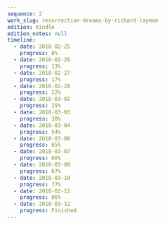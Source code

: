```yaml
---
sequence: 2
work_slug: resurrection-dreams-by-richard-laymon
edition: Kindle
edition_notes: null
timeline:
  - date: 2018-02-25
    progress: 8%
  - date: 2018-02-26
    progress: 13%
  - date: 2018-02-27
    progress: 17%
  - date: 2018-02-28
    progress: 22%
  - date: 2018-03-02
    progress: 25%
  - date: 2018-03-03
    progress: 30%
  - date: 2018-03-04
    progress: 54%
  - date: 2018-03-06
    progress: 65%
  - date: 2018-03-07
    progress: 66%
  - date: 2018-03-09
    progress: 67%
  - date: 2018-03-10
    progress: 77%
  - date: 2018-03-11
    progress: 86%
  - date: 2018-03-12
    progress: Finished
---
```

